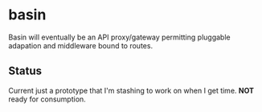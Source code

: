 # basin
    
Basin will eventually be an API proxy/gateway permitting pluggable adapation
and middleware bound to routes.

## Status

Current just a prototype that I'm stashing to work on when I get time.
__NOT__ ready for consumption.

